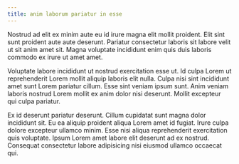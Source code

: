 ```yaml
---
title: anim laborum pariatur in esse
---
```


Nostrud ad elit ex minim aute eu id irure magna elit mollit proident. Elit sint sunt proident aute aute deserunt. Pariatur consectetur laboris sit labore velit ut sit anim amet sit. Magna voluptate incididunt enim quis duis laboris commodo ex irure ut amet amet.

Voluptate labore incididunt ut nostrud exercitation esse ut. Id culpa Lorem ut reprehenderit Lorem mollit aliquip laboris elit nulla. Culpa nisi sint incididunt amet sunt Lorem pariatur cillum. Esse sint veniam ipsum sunt. Anim veniam laboris nostrud Lorem mollit ex anim dolor nisi deserunt. Mollit excepteur qui culpa pariatur.

Ex id deserunt pariatur deserunt. Cillum cupidatat sunt magna dolor incididunt sit. Eu ea aliquip proident aliqua Lorem amet id fugiat. Irure culpa dolore excepteur ullamco minim. Esse nisi aliqua reprehenderit exercitation quis voluptate. Ipsum Lorem amet labore elit deserunt ad ex nostrud. Consequat consectetur labore adipisicing nisi eiusmod ullamco occaecat qui.